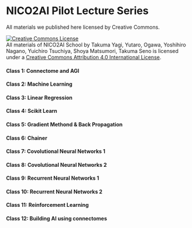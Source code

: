 # NICO2AI Pilot Lecture Series
All materials we published here licensed by Creative Commons.

<a rel="license" href="http://creativecommons.org/licenses/by/4.0/"><img alt="Creative Commons License" style="border-width:0" src="https://i.creativecommons.org/l/by/4.0/88x31.png" /></a><br /><span xmlns:dct="http://purl.org/dc/terms/" property="dct:title">All materials of NICO2AI School</span> by <span xmlns:cc="http://creativecommons.org/ns#" property="cc:attributionName">Takuma Yagi, Yutaro, Ogawa, Yoshihiro Nagano, Yuichiro Tsuchiya, Shoya Matsumori, Takuma Seno</span> is licensed under a <a rel="license" href="http://creativecommons.org/licenses/by/4.0/">Creative Commons Attribution 4.0 International License</a>.

#### Class 1: Connectome and AGI
#### Class 2: Machine Learning 
#### Class 3: Linear Regression
#### Class 4: Scikit Learn
#### Class 5: Gradient Methond & Back Propagation
#### Class 6: Chainer
#### Class 7: Covolutional Neural Networks 1
#### Class 8: Covolutional Neural Networks 2
#### Class 9: Recurrent Neural Networks 1
#### Class 10: Recurrent Neural Networks 2
#### Class 11: Reinforcement Learning
#### Class 12: Building AI using connectomes
